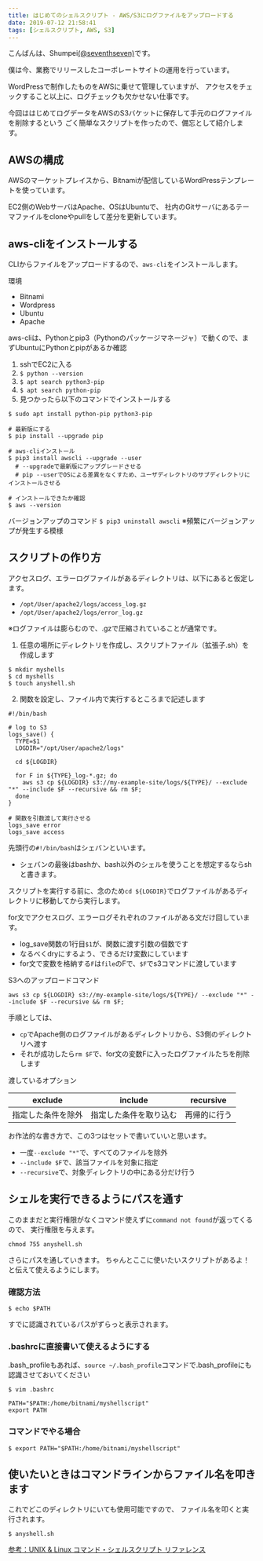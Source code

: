 ```yaml
---
title: はじめてのシェルスクリプト - AWS/S3にログファイルをアップロードする
date: 2019-07-12 21:58:41
tags: [シェルスクリプト, AWS, S3]
---
```


こんばんは、Shumpei[(@seventhseven)](https://twitter.com/seventhseven)です。

僕は今、業務でリリースしたコーポレートサイトの運用を行っています。

WordPressで制作したものをAWSに乗せて管理していますが、
アクセスをチェックすること以上に、ログチェックも欠かせない仕事です。

今回ははじめてログデータをAWSのS3バケットに保存して手元のログファイルを削除するという
ごく簡単なスクリプトを作ったので、備忘として紹介します。


## AWSの構成
AWSのマーケットプレイスから、Bitnamiが配信しているWordPressテンプレートを使っています。

EC2側のWebサーバはApache、OSはUbuntuで、
社内のGitサーバにあるテーマファイルをcloneやpullをして差分を更新しています。

## aws-cliをインストールする

CLIからファイルをアップロードするので、`aws-cli`をインストールします。

環境
  - Bitnami
  - Wordpress
  - Ubuntu
  - Apache

aws-cliは、Pythonとpip3（Pythonのパッケージマネージャ）で動くので、まずUbuntuにPythonとpipがあるか確認

1. sshでEC2に入る
1. `$ python --version`
1. `$ apt search python3-pip`
1. `$ apt search python-pip`
1. 見つかったら以下のコマンドでインストールする

```
$ sudo apt install python-pip python3-pip

# 最新版にする
$ pip install --upgrade pip

# aws-cliインストール
$ pip3 install awscli --upgrade --user
  # --upgradeで最新版にアップグレードさせる
  # pip --userでOSによる差異をなくすため、ユーザディレクトリのサブディレクトリにインストールさせる

# インストールできたか確認
$ aws --version

```

バージョンアップのコマンド
`$ pip3 uninstall awscli`
※頻繁にバージョンアップが発生する模様

## スクリプトの作り方

アクセスログ、エラーログファイルがあるディレクトリは、以下にあると仮定します。

- `/opt/User/apache2/logs/access_log.gz`
- `/opt/User/apache2/logs/error_log.gz`

※ログファイルは膨らむので、.gzで圧縮されていることが通常です。


1. 任意の場所にディレクトリを作成し、スクリプトファイル（拡張子.sh）を作成します

```
$ mkdir myshells
$ cd myshells
$ touch anyshell.sh
```

2. 関数を設定し、ファイル内で実行するところまで記述します

```
#!/bin/bash

# log to S3
logs_save() {
  TYPE=$1
  LOGDIR="/opt/User/apache2/logs"
  
  cd ${LOGDIR} 

  for F in ${TYPE}_log-*.gz; do
    aws s3 cp ${LOGDIR} s3://my-example-site/logs/${TYPE}/ --exclude "*" --include $F --recursive && rm $F;
  done
}

# 関数を引数渡して実行させる
logs_save error
logs_save access
```

先頭行の`#!/bin/bash`はシェバンといいます。
- シェバンの最後はbashか、bash以外のシェルを使うことを想定するならshと書きます。

スクリプトを実行する前に、念のため`cd ${LOGDIR}`でログファイルがあるディレクトリに移動してから実行します。

for文でアクセスログ、エラーログそれぞれのファイルがある文だけ回しています。

  - log_save関数の1行目`$1`が、関数に渡す引数の個数です
  - なるべくdryにするよう、できるだけ変数にしています
  - for文で変数を格納する`F`は`file`のFで、`$F`でs3コマンドに渡しています

S3へのアップロードコマンド

`aws s3 cp ${LOGDIR} s3://my-example-site/logs/${TYPE}/ --exclude "*" --include $F --recursive && rm $F;`

手順としては、
- `cp`でApache側のログファイルがあるディレクトリから、S3側のディレクトリへ渡す
- それが成功したら`rm $F`で、for文の変数Fに入ったログファイルたちを削除します

渡しているオプション

| exclude | include | recursive |
|-|-|-| 
| 指定した条件を除外 | 指定した条件を取り込む | 再帰的に行う |

お作法的な書き方で、この3つはセットで書いていいと思います。
- 一度`--exclude "*"`で、すべてのファイルを除外
- `--include $F`で、該当ファイルを対象に指定
- `--recursive`で、対象ディレクトリの中にある分だけ行う


## シェルを実行できるようにパスを通す


このままだと実行権限がなくコマンド使えずに`command not found`が返ってくるので、
実行権限を与えます。

`chmod 755 anyshell.sh`

さらにパスを通していきます。
ちゃんとここに使いたいスクリプトがあるよ！と伝えて使えるようにします。

### 確認方法

`$ echo $PATH`

すでに認識されているパスがずらっと表示されます。

### .bashrcに直接書いて使えるようにする

.bash_profileもあれば、`source ~/.bash_profile`コマンドで.bash_profileにも認識させておいてください

```
$ vim .bashrc

PATH="$PATH:/home/bitnami/myshellscript"
export PATH
```


### コマンドでやる場合

```
$ export PATH="$PATH:/home/bitnami/myshellscript"
```

## 使いたいときはコマンドラインからファイル名を叩きます

これでどこのディレクトリにいても使用可能ですので、
ファイル名を叩くと実行されます。

```
$ anyshell.sh
```



[参考：UNIX & Linux コマンド・シェルスクリプト リファレンス](https://shellscript.sunone.me/)


